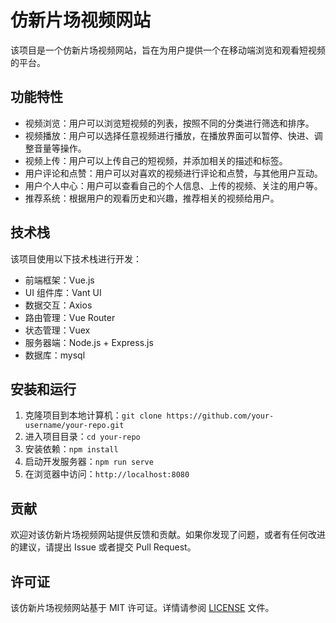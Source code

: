 # 仿新片场视频网站

该项目是一个仿新片场视频网站，旨在为用户提供一个在移动端浏览和观看短视频的平台。

## 功能特性

- 视频浏览：用户可以浏览短视频的列表，按照不同的分类进行筛选和排序。
- 视频播放：用户可以选择任意视频进行播放，在播放界面可以暂停、快进、调整音量等操作。
- 视频上传：用户可以上传自己的短视频，并添加相关的描述和标签。
- 用户评论和点赞：用户可以对喜欢的视频进行评论和点赞，与其他用户互动。
- 用户个人中心：用户可以查看自己的个人信息、上传的视频、关注的用户等。
- 推荐系统：根据用户的观看历史和兴趣，推荐相关的视频给用户。

## 技术栈

该项目使用以下技术栈进行开发：

- 前端框架：Vue.js
- UI 组件库：Vant UI
- 数据交互：Axios
- 路由管理：Vue Router
- 状态管理：Vuex
- 服务器端：Node.js + Express.js
- 数据库：mysql

## 安装和运行

1. 克隆项目到本地计算机：`git clone https://github.com/your-username/your-repo.git`
2. 进入项目目录：`cd your-repo`
3. 安装依赖：`npm install`
4. 启动开发服务器：`npm run serve`
5. 在浏览器中访问：`http://localhost:8080`

## 贡献

欢迎对该仿新片场视频网站提供反馈和贡献。如果你发现了问题，或者有任何改进的建议，请提出 Issue 或者提交 Pull Request。

## 许可证

该仿新片场视频网站基于 MIT 许可证。详情请参阅 [LICENSE](./LICENSE) 文件。


